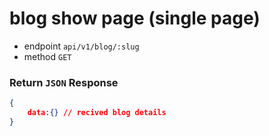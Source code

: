 # blog show page (single page)
- endpoint `` api/v1/blog/:slug ``
-  method `` GET ``

### Return `` JSON `` Response
``` json
{
    data:{} // recived blog details
}
```